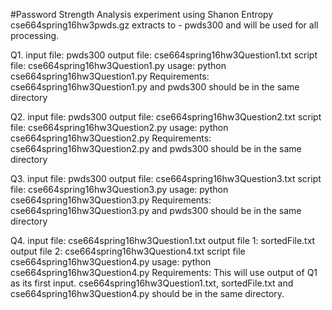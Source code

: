#Password Strength Analysis experiment using Shanon Entropy
cse664spring16hw3pwds.gz extracts to - pwds300 and will be used for all processing.

Q1. 
input file: pwds300
output file: cse664spring16hw3Question1.txt
script file: cse664spring16hw3Question1.py
usage: python cse664spring16hw3Question1.py
Requirements: cse664spring16hw3Question1.py and pwds300 should be in the same directory

Q2. 
input file: pwds300
output file: cse664spring16hw3Question2.txt
script file: cse664spring16hw3Question2.py
usage: python cse664spring16hw3Question2.py
Requirements: cse664spring16hw3Question2.py and pwds300 should be in the same directory

Q3.
input file: pwds300
output file: cse664spring16hw3Question3.txt
script file: cse664spring16hw3Question3.py
usage: python cse664spring16hw3Question3.py
Requirements: cse664spring16hw3Question3.py and pwds300 should be in the same directory

Q4.
input file: cse664spring16hw3Question1.txt
output file 1: sortedFile.txt
output file 2: cse664spring16hw3Question4.txt
script file cse664spring16hw3Question4.py
usage: python cse664spring16hw3Question4.py
Requirements: This will use output of Q1 as its first input. cse664spring16hw3Question1.txt, sortedFile.txt and cse664spring16hw3Question4.py should be in the same directory.

